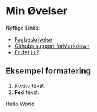 # Min Øvelser

Nyttige Links:

- [Fagbeskrivelse](https://odin.sdu.dk/sitecore/index.php?a=fagbesk&id=111413&lang=da)
- [Githubs support forMarkdown](https://docs.github.com/en/get-started/writing-on-github/getting-started-with-writing-and-formatting-on-github/basic-writing-and-formatting-syntax)
- [Er det jul?](https://isitchristmas.com)

## Eksempel formatering
1. *Kursiv* tekst.
2. **Fed** tekst.

Hello World
